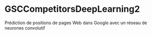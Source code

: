 # GSCCompetitorsDeepLearning2
Prédiction de positions de pages Web dans Google avec un réseau de neurones convolutif
